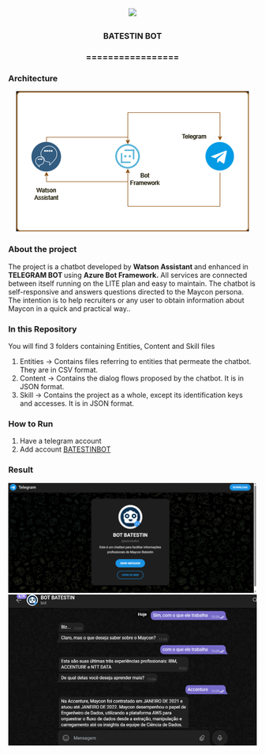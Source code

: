 <h1 align="center">
  <img src="https://img.shields.io/static/v1?label=BATESTINBOT%20POR&message=MAYCON%20BATESTIN&color=7159c1&style=flat-square&logo=ghost"/>
</h1>

<h3 align="center">BATESTIN BOT</h3>
<h3 align="center">=================</h3>

<h3>Architecture</h3>

<p align="center">
  <img src="img/img.png">
</p>

<h3>About the project</h3>

<p>The project is a chatbot developed by <b> Watson Assistant </b> and enhanced in <b> TELEGRAM BOT </b> using <b> Azure Bot Framework.</b> All services are connected between itself running on the LITE plan and easy to maintain.
The chatbot is self-responsive and answers questions directed to the Maycon persona. The intention is to help recruiters or any user to obtain information about Maycon in a quick and practical way..</p>

<h3>In this Repository</h3>

<p>You will find 3 folders containing Entities, Content and Skill files </p>

1. Entities -> Contains files referring to entities that permeate the chatbot. They are in CSV format.
2. Content -> Contains the dialog flows proposed by the chatbot. It is in JSON format.
3. Skill -> Contains the project as a whole, except its identification keys and accesses. It is in JSON format.


<h3>How to Run</h3>

1. Have a telegram account
2. Add account [BATESTINBOT](http://t.me/batestinBot)



<h3>Result</h3>
<p align="center">
  <img src="out/1.png">
  <img src="out/2.png">
</p>
